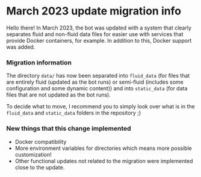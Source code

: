# March 2023 update migration info

Hello there! In March 2023, the bot was updated with a system that clearly
separates fluid and non-fluid data files for easier use with services that provide
Docker containers, for example. In addition to this, Docker support was added.

### Migration information

The directory `data/` has now been separated into `fluid_data` (for files that are entirely
fluid (updated as the bot runs) or semi-fluid (includes some configuration and some dynamic content))
and into `static_data` (for data files that are not updated as the bot runs).

To decide what to move, I recommend you to simply look over what is in the `fluid_data` and `static_data` folders in the repository ;)

### New things that this change implemented

* Docker compatibility
* More environment variables for directories which means more possible customization!
* Other functional updates not related to the migration were implemented close to the update.